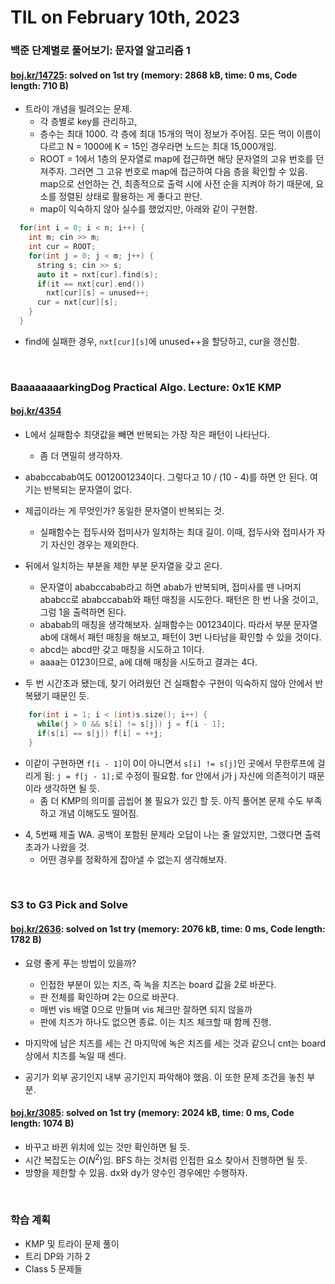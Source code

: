 # **TIL on February 10th, 2023**
### 백준 단계별로 풀어보기: 문자열 알고리즘 1
#### [boj.kr/14725](../../../Problem%20Solving/boj/Trie/14725-02-09-2023.cpp): solved on 1st try (memory: 2868 kB, time: 0 ms, Code length: 710 B)
* 트라이 개념을 빌려오는 문제.
  - 각 층별로 key를 관리하고, 
  - 층수는 최대 1000. 각 층에 최대 15개의 먹이 정보가 주어짐. 모든 먹이 이름이 다르고 N = 1000에 K = 15인 경우라면 노드는 최대 15,000개임.
  - ROOT = 1에서 1층의 문자열로 map에 접근하면 해당 문자열의 고유 번호를 던져주자. 그러면 그 고유 번호로 map에 접근하여 다음 층을 확인할 수 있음. map으로 선언하는 건, 최종적으로 출력 시에 사전 순을 지켜야 하기 때문에, 요소를 정렬된 상태로 활용하는 게 좋다고 판단.
  - map이 익숙하지 않아 실수를 했었지만, 아래와 같이 구현함.

```cpp
  for(int i = 0; i < n; i++) {
    int m; cin >> m;
    int cur = ROOT;
    for(int j = 0; j < m; j++) {
      string s; cin >> s;
      auto it = nxt[cur].find(s);
      if(it == nxt[cur].end())
        nxt[cur][s] = unused++;
      cur = nxt[cur][s];
    }
  }
```

  - find에 실패한 경우, `nxt[cur][s]`에 unused++을 할당하고, cur을 갱신함.

<br>

### BaaaaaaaarkingDog Practical Algo. Lecture: 0x1E KMP
#### [boj.kr/4354](../../../Problem%20Solving/boj/KMP/4354-02-10-2023.cpp)
* L에서 실패함수 최댓값을 빼면 반복되는 가장 작은 패턴이 나타난다. 
  - 좀 더 면밀히 생각하자.
* ababccabab여도 0012001234이다. 그렇다고 10 / (10 - 4)를 하면 안 된다. 여기는 반복되는 문자열이 없다.

* 제곱이라는 게 무엇인가? 동일한 문자열이 반복되는 것.
  - 실패함수는 접두사와 접미사가 일치하는 최대 길이. 이때, 접두사와 접미사가 자기 자신인 경우는 제외한다.

* 뒤에서 일치하는 부분을 제한 부분 문자열을 갖고 온다.
  - 문자열이 ababccabab라고 하면 abab가 반복되며, 접미사를 뗀 나머지 ababcc로 ababccabab와 패턴 매칭을 시도한다. 패턴은 한 번 나올 것이고, 그럼 1을 출력하면 된다.
  - ababab의 매칭을 생각해보자. 실패함수는 001234이다. 따라서 부분 문자열 ab에 대해서 패턴 매칭을 해보고, 패턴이 3번 나타남을 확인할 수 있을 것이다.
  - abcd는 abcd만 갖고 매칭을 시도하고 1이다.
  - aaaa는 0123이므로, a에 대해 매칭을 시도하고 결과는 4다.

* 두 번 시간초과 됐는데, 찾기 어려웠던 건 실패함수 구현이 익숙하지 않아 안에서 반복됐기 때문인 듯.
```cpp
    for(int i = 1; i < (int)s.size(); i++) {
      while(j > 0 && s[i] != s[j]) j = f[i - 1];
      if(s[i] == s[j]) f[i] = ++j;
    }
```

  - 이같이 구현하면 `f[i - 1]`이 0이 아니면서 `s[i] != s[j]`인 곳에서 무한루프에 걸리게 됨: `j = f[j - 1];`로 수정이 필요함. for 안에서 j가 j 자신에 의존적이기 때문이라 생각하면 될 듯.
    * 좀 더 KMP의 의미를 곱씹어 볼 필요가 있긴 할 듯. 아직 풀어본 문제 수도 부족하고 개념 이해도도 떨어짐.

* 4, 5번째 제출 WA. 공백이 포함된 문제라 오답이 나는 줄 알았지만, 그랬다면 출력초과가 나왔을 것.
  - 어떤 경우를 정확하게 잡아낼 수 없는지 생각해보자.

<br>

### S3 to G3 Pick and Solve
#### [boj.kr/2636](../../../Problem%20Solving/boj/random%20defense/2636-02-10-2023.cpp): solved on 1st try (memory: 2076 kB, time: 0 ms, Code length: 1782 B)
* 요령 좋게 푸는 방법이 있을까?
  - 인접한 부분이 있는 치즈, 즉 녹을 치즈는 board 값을 2로 바꾼다.
  - 판 전체를 확인하며 2는 0으로 바꾼다.
  - 매번 vis 배열 0으로 만들며 vis 체크만 잘하면 되지 않을까
  - 판에 치즈가 하나도 없으면 종료. 이는 치즈 체크할 때 함께 진행.

* 마지막에 남은 치즈를 세는 건 마지막에 녹은 치즈를 세는 것과 같으니 cnt는 board 상에서 치즈를 녹일 때 센다.
* 공기가 외부 공기인지 내부 공기인지 파악해야 했음. 이 또한 문제 조건을 놓친 부분.

#### [boj.kr/3085](../../../Problem%20Solving/boj/random%20defense/3085-02-10-2023.cpp): solved on 1st try (memory: 2024 kB, time: 0 ms, Code length: 1074 B)
* 바꾸고 바뀐 위치에 있는 것만 확인하면 될 듯.
* 시간 복잡도는 $O(N^2)$임. BFS 하는 것처럼 인접한 요소 찾아서 진행하면 될 듯.
* 방향을 제한할 수 있음. dx와 dy가 양수인 경우에만 수행하자.

<br>

### 학습 계획
* KMP 및 트라이 문제 풀이
* 트리 DP와 기하 2
* Class 5 문제들